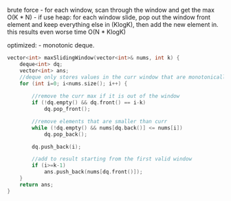 brute force
    - for each window, scan through the window and get the max O(K * N)
    - if use heap: for each window slide, pop out the window front element and keep everything else in (KlogK), then add the new element in. this results even worse time O(N * KlogK)

optimized:
    - monotonic deque.


```cpp
vector<int> maxSlidingWindow(vector<int>& nums, int k) {
    deque<int> dq;
    vector<int> ans;
    //deque only stores values in the curr window that are monotonically decreasing 
    for (int i=0; i<nums.size(); i++) {
        
        //remove the curr max if it is out of the window 
        if (!dq.empty() && dq.front() == i-k)  
            dq.pop_front();

        //remove elements that are smaller than curr 
        while (!dq.empty() && nums[dq.back()] <= nums[i])
            dq.pop_back();

        dq.push_back(i);

        //add to result starting from the first valid window
        if (i>=k-1) 
            ans.push_back(nums[dq.front()]);
    }
    return ans;
}
```
